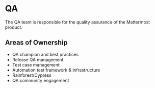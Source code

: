 # QA

The QA team is responsible for the quality assurance of the Mattermost product.

## Areas of Ownership

- QA champion and best practices
- Release QA management
- Test case management
- Automation test framework & infrastructure
- Rainforest/Cypress
- QA community engagement
